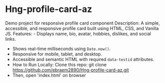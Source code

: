 # Hng-profile-card-az
Demo project for responsive profile card component
Description: A simple, accessible, and responsive profile card built using HTML, CSS, and Vanilla JS.
Features: - Displays name, bio, avatar, hobbies, dislikes, and social links.
- Shows real-time milliseconds using `Date.now()`.
- Responsive for mobile, tablet, and desktop.
- Accessible and semantic HTML with required `data-testid` attributes.
- How to Run Locally:
 Clone this repo: git clone https://github.com/ebraem2890/Hng-profile-card-az.git
 - Then, open 'index.html' on browser
